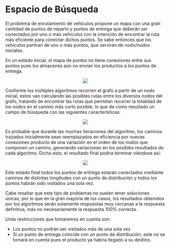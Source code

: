 # Espacio de Búsqueda

El problema de enrutamiento de vehículos propone un mapa con una gran cantidad de puntos de reparto y puntos de entrega que deberán ser conectados por uno o más vehículos
con la intención de encontrar la ruta más eficiente para conectar dichos puntos. Se sabe entonces que los vehículos partiran de uno o más puntos, que servirán de nodo/nodos
iniciales. 

En un estado inicial, el mapa de puntos no tiene conexiones entre sus puntos pues los almacenes aún no envían los productos a los puntos de entrega.

<p align="center">
  <img src="https://user-images.githubusercontent.com/35857164/135735219-cac9e0a3-2478-4fb9-9086-6496e47ced23.png" />
</p>

Conforme los múltiples algoritmos recorren el grafo a partir de un nodo inicial, estos van calculando las posibles rutas entre los diversos nodos del grafo, tratando de encontrar 
las rutas que permitan recorrer la totalidad de los nodos en el camino más corto posible, lo que da como resultado un campo de búsqueda con las siguientes características: 

<p align="center">
  <img src="https://user-images.githubusercontent.com/35857164/135735610-8f207336-05cc-49b9-9559-84b880d18968.png" />
</p>

Es probable que durante las muchas iteraciones del algoritmo, los caminos trazados inicialmente sean reemplazados en eficiencia por nuevas conexiones producto de una variación
en el orden de los nodos que componen un camino, generando variaciones en los posibles resultados de cada algoritmo. Dicho esto, el resultado final podria terminar viéndose así:

<p align="center">
  <img src="https://user-images.githubusercontent.com/35857164/135735723-20c3df9e-fe7b-45b8-bade-35e961a86dd3.png" />
</p>

Este estado final todos los puntos de entrega estarán conectados mediante caminos de distintas longitudes con un punto de distribución y todos los puntos habrán sido visitados una sola vez.

Cabe resaltar que este tipo de problemas no suelen tener soluciones únicas, por lo que en la gran mayoría de los casos, los resultados obtenidos por los algoritmos serán solamente
respuestas muy cercanas a la respuesta definitiva, más no necesariamente la respuesta 100% correcta.

Unas restricciones que tomaremos en cuenta son:
- Los puntos no podrán ser visitados más de una sola vez
- Si un punto de entrega coincide con un punto de distribución, este no se tomará en cuenta pues el producto ya habría llegado a su destino.
